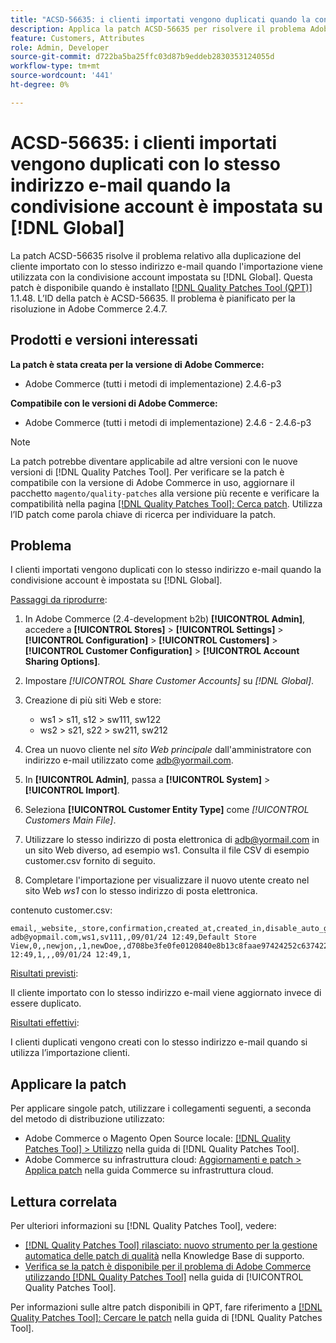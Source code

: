 ```yaml
---
title: "ACSD-56635: i clienti importati vengono duplicati quando la condivisione account è impostata su [!DNL Global]"
description: Applica la patch ACSD-56635 per risolvere il problema Adobe Commerce, in cui il cliente importato viene duplicato con lo stesso indirizzo e-mail quando l'importazione viene utilizzata con la condivisione dell'account impostata su [!DNL Global].
feature: Customers, Attributes
role: Admin, Developer
source-git-commit: d722ba5ba25ffc03d87b9eddeb2830353124055d
workflow-type: tm+mt
source-wordcount: '441'
ht-degree: 0%

---
```


# ACSD-56635: i clienti importati vengono duplicati con lo stesso indirizzo e-mail quando la condivisione account è impostata su [!DNL Global]

La patch ACSD-56635 risolve il problema relativo alla duplicazione del cliente importato con lo stesso indirizzo e-mail quando l&#39;importazione viene utilizzata con la condivisione account impostata su [!DNL Global]. Questa patch è disponibile quando è installato [[!DNL Quality Patches Tool (QPT)]](https://experienceleague.adobe.com/en/docs/commerce-knowledge-base/kb/announcements/commerce-announcements/magento-quality-patches-released-new-tool-to-self-serve-quality-patches) 1.1.48. L’ID della patch è ACSD-56635. Il problema è pianificato per la risoluzione in Adobe Commerce 2.4.7.

## Prodotti e versioni interessati

**La patch è stata creata per la versione di Adobe Commerce:**

* Adobe Commerce (tutti i metodi di implementazione) 2.4.6-p3

**Compatibile con le versioni di Adobe Commerce:**

* Adobe Commerce (tutti i metodi di implementazione) 2.4.6 - 2.4.6-p3

>[!NOTE]
>
>La patch potrebbe diventare applicabile ad altre versioni con le nuove versioni di [!DNL Quality Patches Tool]. Per verificare se la patch è compatibile con la versione di Adobe Commerce in uso, aggiornare il pacchetto `magento/quality-patches` alla versione più recente e verificare la compatibilità nella pagina [[!DNL Quality Patches Tool]: Cerca patch](https://experienceleague.adobe.com/tools/commerce-quality-patches/index.html). Utilizza l’ID patch come parola chiave di ricerca per individuare la patch.

## Problema

I clienti importati vengono duplicati con lo stesso indirizzo e-mail quando la condivisione account è impostata su [!DNL Global].

<u>Passaggi da riprodurre</u>:

1. In Adobe Commerce (2.4-development b2b) **[!UICONTROL Admin]**, accedere a **[!UICONTROL Stores]** > **[!UICONTROL Settings]** > **[!UICONTROL Configuration]** > **[!UICONTROL Customers]** > **[!UICONTROL Customer Configuration]** > **[!UICONTROL Account Sharing Options]**.
1. Impostare *[!UICONTROL Share Customer Accounts]* su *[!DNL Global]*.
1. Creazione di più siti Web e store:

   * ws1 > s11, s12 > sw111, sw122
   * ws2 > s21, s22 > sw211, sw212

1. Crea un nuovo cliente nel *sito Web principale* dall&#39;amministratore con indirizzo e-mail utilizzato come <adb@yormail.com>.
1. In **[!UICONTROL Admin]**, passa a **[!UICONTROL System]** > **[!UICONTROL Import]**.
1. Seleziona **[!UICONTROL Customer Entity Type]** come *[!UICONTROL Customers Main File]*.
1. Utilizzare lo stesso indirizzo di posta elettronica di <adb@yormail.com> in un sito Web diverso, ad esempio ws1. Consulta il file CSV di esempio customer.csv fornito di seguito.
1. Completare l&#39;importazione per visualizzare il nuovo utente creato nel sito Web *ws1* con lo stesso indirizzo di posta elettronica.

contenuto customer.csv:

```
email,_website,_store,confirmation,created_at,created_in,disable_auto_group_change,dob,firstname,gender,group_id,lastname,middlename,password_hash,prefix,rp_token,rp_token_created_at,store_id,suffix,taxvat,updated_at,website_id,password
adb@yopmail.com,ws1,sv111,,09/01/24 12:49,Default Store View,0,,newjon,,1,newDoe,,d708be3fe0fe0120840e8b13c8faae97424252c6374227ff59c05814f1aecd79:mgLqkqgTwLPLlCljzvF8hp67fNOOvOZb:1,,07e71459c137f4da15292134ff459cba,30/10/15 12:49,1,,,09/01/24 12:49,1,
```

<u>Risultati previsti</u>:

Il cliente importato con lo stesso indirizzo e-mail viene aggiornato invece di essere duplicato.

<u>Risultati effettivi</u>:

I clienti duplicati vengono creati con lo stesso indirizzo e-mail quando si utilizza l’importazione clienti.

## Applicare la patch

Per applicare singole patch, utilizzare i collegamenti seguenti, a seconda del metodo di distribuzione utilizzato:

* Adobe Commerce o Magento Open Source locale: [[!DNL Quality Patches Tool] > Utilizzo](https://experienceleague.adobe.com/docs/commerce-operations/tools/quality-patches-tool/usage.html) nella guida di [!DNL Quality Patches Tool].
* Adobe Commerce su infrastruttura cloud: [Aggiornamenti e patch > Applica patch](https://experienceleague.adobe.com/docs/commerce-cloud-service/user-guide/develop/upgrade/apply-patches.html) nella guida Commerce su infrastruttura cloud.

## Lettura correlata

Per ulteriori informazioni su [!DNL Quality Patches Tool], vedere:

* [[!DNL Quality Patches Tool] rilasciato: nuovo strumento per la gestione automatica delle patch di qualità](https://experienceleague.adobe.com/en/docs/commerce-knowledge-base/kb/announcements/commerce-announcements/magento-quality-patches-released-new-tool-to-self-serve-quality-patches) nella Knowledge Base di supporto.
* [Verifica se la patch è disponibile per il problema di Adobe Commerce utilizzando  [!DNL Quality Patches Tool]](/help/tools/quality-patches-tool/patches-available-in-qpt/check-patch-for-magento-issue-with-magento-quality-patches.md) nella guida di [!UICONTROL Quality Patches Tool].


Per informazioni sulle altre patch disponibili in QPT, fare riferimento a [[!DNL Quality Patches Tool]: Cercare le patch](https://experienceleague.adobe.com/tools/commerce-quality-patches/index.html) nella guida di [!DNL Quality Patches Tool].
